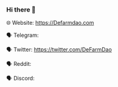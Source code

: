 ### Hi there 👋




🌐 Website: https://Defarmdao.com

🗣 Telegram: 

🗣 Twitter: https://twitter.com/DeFarmDao

🗣 Reddit: 

🗣 Discord: 
